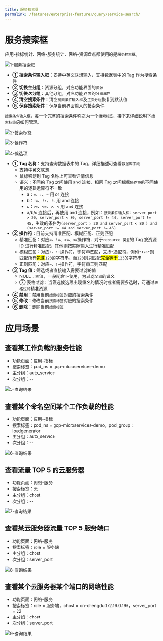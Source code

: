 ```yaml
---
title: 服务搜索框
permalink: /features/enterprise-features/query/service-search/
---
```


# 服务搜索框

应用-指标统计、网络-服务统计、网络-资源盘点都使用的是`服务搜索框`。

![1-服务搜索框](https://yunshan-guangzhou.oss-cn-beijing.aliyuncs.com/pub/pic/20230921650c4fa530137.png)

- **① 搜索条件输入框**：支持中英文联想输入，支持数据表中的 Tag 作为搜索条件
- **② 切换主分组**：资源分组，对应功能界面的`资源`
- **③ 切换次分组**：其他分组，对应功能界面的`分组属性`
- **④ 清空搜索条件**：清空`搜索条件输入框`及`主次分组`恢复到默认值
- **⑤ 保存搜索条件**：保存当前界面输入的搜索条件

`搜索条件输入框`，每一个完整的搜索条件称之为一个`搜索标签`，接下来详细说明下`搜索标签`的如何管理。

![2-搜索标签](https://yunshan-guangzhou.oss-cn-beijing.aliyuncs.com/pub/pic/20230921650c4fa57a56f.png)

![3-操作符](https://yunshan-guangzhou.oss-cn-beijing.aliyuncs.com/pub/pic/20230921650c4fa702aed.png)

![4-候选项](https://yunshan-guangzhou.oss-cn-beijing.aliyuncs.com/pub/pic/20230921650c50ecc63c1.png)

- **① Tag 名称**：支持查询数据表中的 Tag，详细描述可查看`数据库字段`
  - 支持中英文联想
  - 鼠标移动到 Tag 名称上可查看详情信息
  - 语义：不同的 Tag 之间使用 and 连接，相同 Tag 之间根据`操作符`的不同使用的逻辑运算符不一致
    - a：`=`、`:`、`~` 用 or 连接
    - b：`!=`、`!:`、`!~` 用 and 连接
    - c：`>=`、`<=`、`>`、`<` 用 and 连接
    - a/b/c 连接后，再使用 and 连接，例如：`搜索条件输入框：server_port > 20, server_port < 80, server_port != 44, server_port != 45`，生效的条件为`(server_port > 20 and server_port < 80 ) and (server_port != 44 and server_port != 45)`
- **② 操作符**：目前支持精准匹配、模糊匹配、正则匹配
  - 精准匹配：对应`=`、`!=`、`>=`、`<=`操作符，对于`resource 类型`的 Tag 按资源 ID 进行精准匹配，其他则按实际输入进行精准匹配
  - 模糊匹配：对应`:`、`!:`操作符，字符串匹配，支持`*`通配符。例如`*123*`则匹配所有<mark>包含</mark>`123`的字符串，而`123`则只匹配<mark>完全等于</mark>`123`的字符串
  - 正则匹配：对应`~`、`!~`操作符，字符串正则匹配
- **③ Tag 值**：筛选或者直接输入需要过滤的值
  - NULL：空值，一般配合`!=`使用，为过滤`全部`的语义
  - ⑦ 表格过滤：当筛选候选项出现重名的情况时或者需要多选时，可通过`表格过滤`精准资源
- **④ 禁用**：禁用当前`搜索标签`对应的搜索条件
- **⑤ 修改**：修改当前`搜索标签`对应的搜索条件
- **⑥ 删除**：删除当前`搜索标签`

# 应用场景

## 查看某工作负载的服务性能

- 功能页面：应用-指标
- 搜索标签：pod_ns = gcp-microservices-demo
- 主分组：auto_service
- 次分组：--

![5-查询结果](https://yunshan-guangzhou.oss-cn-beijing.aliyuncs.com/pub/pic/20230921650c4fa039078.png)

## 查看某个命名空间某个工作负载的性能

- 功能页面：应用-指标
- 搜索标签：pod_ns = gcp-microservices-demo，pod_group : loadgenerator
- 主分组：auto_service
- 次分组：--

![6-查询结果](https://yunshan-guangzhou.oss-cn-beijing.aliyuncs.com/pub/pic/20230921650c4fa17b7c6.png)

## 查看流量 TOP 5 的云服务器

- 功能页面：网络-服务
- 搜索标签：无
- 主分组：chost
- 次分组：--

![7-查询结果](https://yunshan-guangzhou.oss-cn-beijing.aliyuncs.com/pub/pic/20230921650c4fa2642e9.png)

## 查看某云服务器流量 TOP 5 服务端口

- 功能页面：网络-服务
- 搜索标签：role = 服务端
- 主分组：chost
- 次分组：server_port

![8-查询结果](https://yunshan-guangzhou.oss-cn-beijing.aliyuncs.com/pub/pic/20230921650c4fa2adfda.png)

## 查看某个云服务器某个端口的网络性能

- 功能页面：网络-服务
- 搜索标签：role = 服务端，chost = cn-chengdu.172.16.0.196，server_port = 22
- 主分组：chost
- 次分组：server_port

![9-查询结果](https://yunshan-guangzhou.oss-cn-beijing.aliyuncs.com/pub/pic/20230921650c4fa44b491.png)
